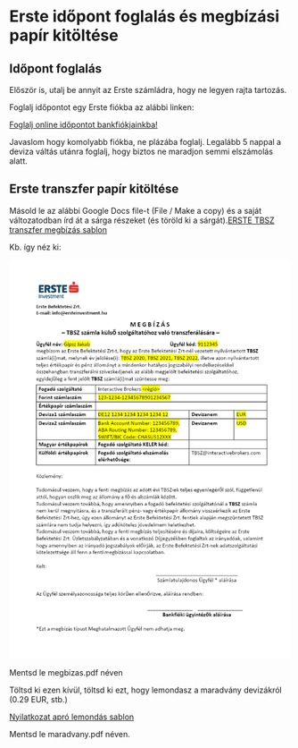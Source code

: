 # Erste időpont foglalás és megbízási papír kitöltése


## Időpont foglalás

Először is, utalj be annyit az Erste számládra, hogy ne legyen rajta tartozás.

Foglalj időpontot egy Erste fiókba az alábbi linken:

[Foglalj online időpontot bankfiókjainkba!](https://www.erstebank.hu/hu/ebh-nyito/mindennapi-penzugyek/elektronikus-szolgaltatasok/online-fioki-idopontfoglalas)

Javaslom hogy komolyabb fiókba, ne plázába foglalj. Legalább 5 nappal a deviza váltás utánra foglalj, hogy biztos ne maradjon semmi elszámolás alatt.

## Erste transzfer papír kitöltése

Másold le az alábbi Google Docs file-t (File / Make a copy) és a saját változatodban írd át a sárga részeket (és töröld ki a sárgát).[ERSTE TBSZ transzfer megbízás sablon](https://docs.google.com/document/d/1OThmCSp6udeJSvd9Q8B2-LzXfvJmT1ioNiMh6evRnwE)

Kb. így néz ki:

![](images/megbizas_screenshot.png)

Mentsd le megbizas.pdf néven

Töltsd ki ezen kívül, töltsd ki ezt, hogy lemondasz a maradvány devizákról (0.29 EUR, stb.)

[Nyilatkozat apró lemondás sablon](https://docs.google.com/document/d/1tNPBAoB8rynWXGZvtz-T4eRPXTMh1Lbxu6nhz_Kd5DI)

Mentsd le maradvany.pdf néven.
